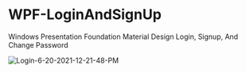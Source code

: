 # WPF-LoginAndSignUp
Windows Presentation Foundation Material Design Login, Signup, And Change Password

![Login-6-20-2021-12-21-48-PM](https://user-images.githubusercontent.com/76606140/122665309-19b4b300-d1c4-11eb-8666-e036e135a3b2.gif)


